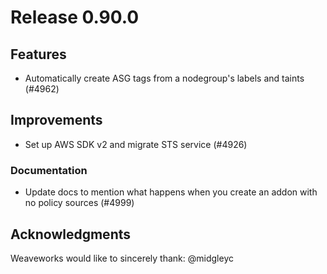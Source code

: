 # Release 0.90.0


## Features

- Automatically create ASG tags from a nodegroup's labels and taints (#4962)

## Improvements

- Set up AWS SDK v2 and migrate STS service (#4926)

### Documentation

- Update docs to mention what happens when you create an addon with no policy sources (#4999)

## Acknowledgments
Weaveworks would like to sincerely thank:
 @midgleyc 
